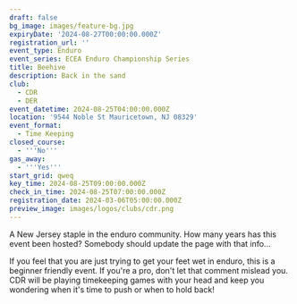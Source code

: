 ```yaml
---
draft: false
bg_image: images/feature-bg.jpg
expiryDate: '2024-08-27T00:00:00.000Z'
registration_url: ''
event_type: Enduro
event_series: ECEA Enduro Championship Series
title: Beehive
description: Back in the sand
club:
  - CDR
  - DER
event_datetime: 2024-08-25T04:00:00.000Z
location: '9544 Noble St Mauricetown, NJ 08329'
event_format:
  - Time Keeping
closed_course:
  - '''No'''
gas_away:
  - '''Yes'''
start_grid: qweq
key_time: 2024-08-25T09:00:00.000Z
check_in_time: 2024-08-25T07:00:00.000Z
registration_date: 2024-03-06T05:00:00.000Z
preview_image: images/logos/clubs/cdr.png
---
```


A New Jersey staple in the enduro community. How many years has this event been hosted? Somebody should update the page with that info...

If you feel that you are just trying to get your feet wet in enduro, this is a beginner friendly event. If you're a pro, don't let that comment mislead you. CDR will be playing timekeeping games with your head and keep you wondering when it's time to push or when to hold back!
